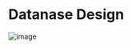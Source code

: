 # Datanase Design
![image](https://github.com/user-attachments/assets/c468b418-156c-4ca9-a9ba-6d3673287695)
